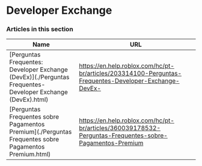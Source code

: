 # Developer Exchange  
### Articles in this section
Name|URL
-|-
[Perguntas Frequentes: Developer Exchange (DevEx)](./Perguntas Frequentes- Developer Exchange (DevEx).html) |https://en.help.roblox.com/hc/pt-br/articles/203314100-Perguntas-Frequentes-Developer-Exchange-DevEx-
[Perguntas Frequentes sobre Pagamentos Premium](./Perguntas Frequentes sobre Pagamentos Premium.html) |https://en.help.roblox.com/hc/pt-br/articles/360039178532-Perguntas-Frequentes-sobre-Pagamentos-Premium